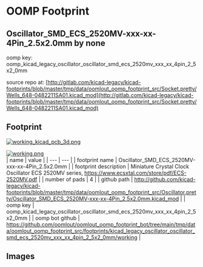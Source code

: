 # OOMP Footprint  
## Oscillator_SMD_ECS_2520MV-xxx-xx-4Pin_2.5x2.0mm  by none  
  
oomp key: oomp_kicad_legacy_oscillator_oscillator_smd_ecs_2520mv_xxx_xx_4pin_2_5x2_0mm  
  
source repo at: [http://gitlab.com/kicad-legacy/kicad-footprints/blob/master/tmp/data/oomlout_oomp_footprint_src/Socket.pretty/Wells_648-0482211SA01.kicad_mod](http://gitlab.com/kicad-legacy/kicad-footprints/blob/master/tmp/data/oomlout_oomp_footprint_src/Socket.pretty/Wells_648-0482211SA01.kicad_mod)  
## Footprint  
  
[![working_kicad_pcb_3d.png](working_kicad_pcb_3d_600.png)](working_kicad_pcb_3d.png)  
  
[![working.png](working_600.png)](working.png)  
| name | value | 
| --- | --- | 
| footprint name | Oscillator_SMD_ECS_2520MV-xxx-xx-4Pin_2.5x2.0mm | 
| footprint description | Miniature Crystal Clock Oscillator ECS 2520MV series, https://www.ecsxtal.com/store/pdf/ECS-2520MV.pdf | 
| number of pads | 4 | 
| github path | http://github.com/kicad-legacy/kicad-footprints/blob/master/tmp/data/oomlout_oomp_footprint_src/Oscillator.pretty/Oscillator_SMD_ECS_2520MV-xxx-xx-4Pin_2.5x2.0mm.kicad_mod | 
| oomp key | oomp_kicad_legacy_oscillator_oscillator_smd_ecs_2520mv_xxx_xx_4pin_2_5x2_0mm | 
| oomp bot github | https://github.com/oomlout/oomlout_oomp_footprint_bot/tree/main/tmp/data/oomlout_oomp_footprint_src/footprints/kicad_legacy_oscillator_oscillator_smd_ecs_2520mv_xxx_xx_4pin_2_5x2_0mm/working | 
## Images  
